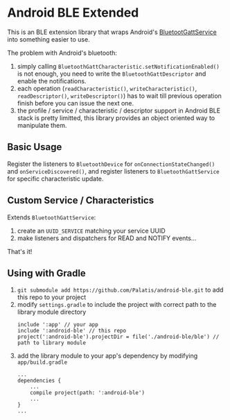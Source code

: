 # Android BLE Extended

This is an BLE extension library that wraps Android's [BluetootGattService](https://developer.android.com/reference/android/bluetooth/BluetoothGattService) into something easier to use.

The problem with Android's bluetooth:
1. simply calling `BluetoothGattCharacteristic.setNotificationEnabled()` is not enough, you need to write the `BluetoothGattDescriptor` and enable the notifications.
2. each operation (`readCharacteristic()`, `writeCharacteristic()`, `readDescriptor()`, `writeDescriptor()`) has to wait till previous operation finish before you can issue the next one.
3. the profile / service / characteristic / descriptor support in Android BLE stack is pretty limitted, this library provides an object oriented way to manipulate them.

## Basic Usage

Register the listeners to `BluetoothDevice` for `onConnectionStateChanged()` and `onServiceDiscovered()`, and register listeners to `BluetoothGattService` for specific characteristic update.

## Custom Service / Characteristics

Extends `BluetoothGattService`:
1. create an `UUID_SERVICE` matching your service UUID
2. make listeners and dispatchers for READ and NOTIFY events...

That's it!

## Using with Gradle

1. `git submodule add https://github.com/Palatis/android-ble.git` to add this repo to your project
2. modify `settings.gradle` to include the project with correct path to the library module directory
   ```
   include ':app' // your app
   include ':android-ble' // this repo
   project(':android-ble').projectDir = file('./android-ble/ble') // path to library module
   ```
3. add the library module to your app's dependency by modifying `app/build.gradle`
   ```
   ...
   dependencies {
       ...
       compile project(path: ':android-ble')
       ...
   }
   ...
   ```